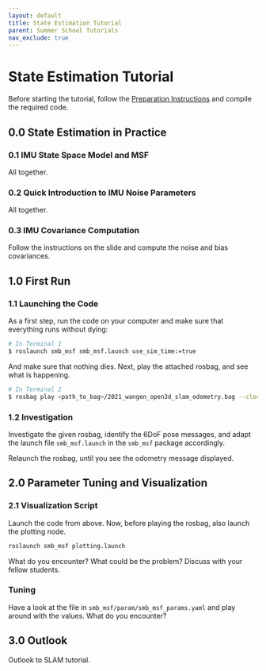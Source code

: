 ```yaml
---
layout: default
title: State Estimation Tutorial
parent: Summer School Tutorials
nav_exclude: true
---
```


# State Estimation Tutorial
Before starting the tutorial, follow the [Preparation Instructions](./rss-tutorials/state_estimation_tutorial_preparations.md) and compile the required code.

## 0.0 State Estimation in Practice
### 0.1 IMU State Space Model and MSF
All together.

### 0.2 Quick Introduction to IMU Noise Parameters
All together.

### 0.3 IMU Covariance Computation
Follow the instructions on the slide and compute the noise and bias covariances.

## 1.0 First Run
### 1.1 Launching the Code
As a first step, run the code on your computer and make sure that everything runs without dying:
```bash
# In Terminal 1
$ roslaunch smb_msf smb_msf.launch use_sim_time:=true
```
And make sure that nothing dies. Next, play the attached rosbag, and see what is happening.
```bash
# In Terminal 2
$ rosbag play <path_to_bag>/2021_wangen_open3d_slam_odometry.bag --clock 
```

### 1.2 Investigation
Investigate the given rosbag, identify the 6DoF pose messages, and adapt the launch file `smb_msf.launch` in the `smb_msf` package accordingly.

Relaunch the rosbag, until you see the odometry message displayed.

## 2.0 Parameter Tuning and Visualization
### 2.1 Visualization Script
Launch the code from above. Now, before playing the rosbag, also launch the plotting node.
```bash
roslaunch smb_msf plotting.launch
```
What do you encounter? What could be the problem?
Discuss with your fellow students.

### Tuning
Have a look at the file in `smb_msf/param/smb_msf_params.yaml` and play around with the values.
What do you encounter?

## 3.0 Outlook
Outlook to SLAM tutorial.
